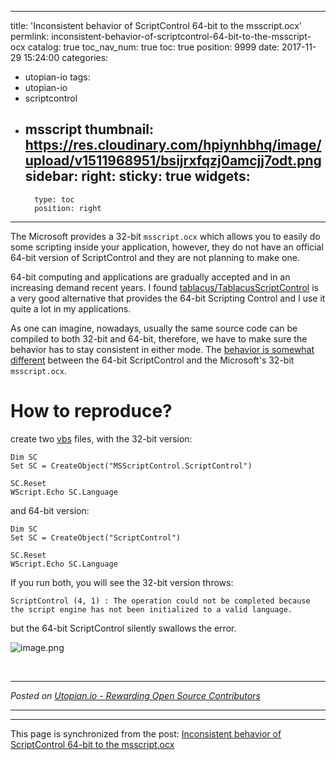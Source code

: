 
---
title: 'Inconsistent behavior of ScriptControl 64-bit to the msscript.ocx'
permlink: inconsistent-behavior-of-scriptcontrol-64-bit-to-the-msscript-ocx
catalog: true
toc_nav_num: true
toc: true
position: 9999
date: 2017-11-29 15:24:00
categories:
- utopian-io
tags:
- utopian-io
- scriptcontrol
- msscript
thumbnail: https://res.cloudinary.com/hpiynhbhq/image/upload/v1511968951/bsijrxfqzj0amcjj7odt.png
sidebar:
    right:
        sticky: true
widgets:
    -
        type: toc
        position: right
---


The Microsoft provides a 32-bit `msscript.ocx` which allows you to easily do some scripting inside your application, however, they do not have an official 64-bit version of ScriptControl and they are not planning to make one.

64-bit computing and applications are gradually accepted and in an increasing demand recent years. I found [tablacus/TablacusScriptControl](https://github.com/tablacus/TablacusScriptControl)  is a very good alternative that provides the 64-bit Scripting Control and I use it quite a lot in my applications.

As one can imagine, nowadays, usually the same source code can be compiled to both 32-bit and 64-bit, therefore, we have to make sure the behavior has to stay consistent in either mode. The [behavior is somewhat different](https://helloacm.com/inconsistent-behavior-of-scriptcontrol-64-bit-to-the-msscript-ocx/) between the 64-bit ScriptControl and the Microsoft's 32-bit `msscript.ocx`.

# How to reproduce?
create two [vbs](https://isvbscriptdead.com/) files, with the 32-bit version:

```
Dim SC
Set SC = CreateObject("MSScriptControl.ScriptControl")

SC.Reset 
WScript.Echo SC.Language
```

and 64-bit version:

```
Dim SC
Set SC = CreateObject("ScriptControl")

SC.Reset 
WScript.Echo SC.Language
```

If you run both, you will see the 32-bit version throws:

```
ScriptControl (4, 1) : The operation could not be completed because the script engine has not been initialized to a valid language.
```

but the 64-bit ScriptControl silently swallows the error.

![image.png](https://res.cloudinary.com/hpiynhbhq/image/upload/v1511968951/bsijrxfqzj0amcjj7odt.png)






<br /><hr/><em>Posted on <a href="https://utopian.io/utopian-io/@justyy/inconsistent-behavior-of-scriptcontrol-64-bit-to-the-msscript-ocx">Utopian.io -  Rewarding Open Source Contributors</a></em><hr/>

- - -

This page is synchronized from the post: [Inconsistent behavior of ScriptControl 64-bit to the msscript.ocx](https://steemit.com/@justyy/inconsistent-behavior-of-scriptcontrol-64-bit-to-the-msscript-ocx)

